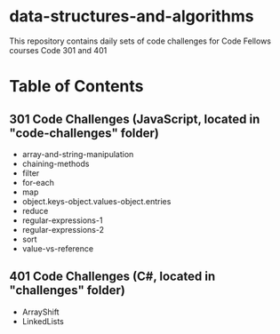 # data-structures-and-algorithms
This repository contains daily sets of code challenges for Code Fellows courses Code 301 and 401

# Table of Contents

## 301 Code Challenges (JavaScript, located in "code-challenges" folder)
- array-and-string-manipulation
- chaining-methods
- filter
- for-each
- map
- object.keys-object.values-object.entries
- reduce
- regular-expressions-1
- regular-expressions-2
- sort
- value-vs-reference

## 401 Code Challenges (C#, located in "challenges" folder)
- ArrayShift
- LinkedLists
